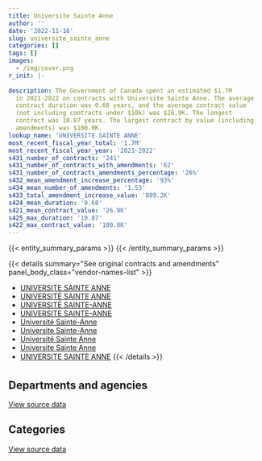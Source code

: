 ```yaml
---
title: Universite Sainte Anne
author: ''
date: '2022-11-16'
slug: universite_sainte_anne
categories: []
tags: []
images:
  - /img/cover.png
r_init: |-
  
description: The Government of Canada spent an estimated $1.7M
  in 2021-2022 on contracts with Universite Sainte Anne. The average
  contract duration was 0.68 years, and the average contract value
  (not including contracts under $10k) was $26.9K. The longest
  contract was 10.87 years. The largest contract by value (including
  amendments) was $100.0K.
lookup_name: 'UNIVERSITE SAINTE ANNE'
most_recent_fiscal_year_total: '1.7M'
most_recent_fiscal_year_year: '2021-2022'
s431_number_of_contracts: '241'
s431_number_of_contracts_with_amendments: '62'
s431_number_of_contracts_amendments_percentage: '26%'
s432_mean_amendment_increase_percentage: '93%'
s434_mean_number_of_amendments: '1.53'
s433_total_amendment_increase_value: '889.2K'
s424_mean_duration: '0.68'
s421_mean_contract_value: '26.9K'
s425_max_duration: '10.87'
s422_max_contract_value: '100.0K'
---
```


<script src="/rmarkdown-libs/htmlwidgets/htmlwidgets.js"></script>
<link href="/rmarkdown-libs/datatables-css/datatables-crosstalk.css" rel="stylesheet" />
<script src="/rmarkdown-libs/datatables-binding/datatables.js"></script>
<script src="/rmarkdown-libs/jquery/jquery-3.6.0.min.js"></script>
<link href="/rmarkdown-libs/dt-core-bootstrap/css/dataTables.bootstrap.min.css" rel="stylesheet" />
<link href="/rmarkdown-libs/dt-core-bootstrap/css/dataTables.bootstrap.extra.css" rel="stylesheet" />
<script src="/rmarkdown-libs/dt-core-bootstrap/js/jquery.dataTables.min.js"></script>
<script src="/rmarkdown-libs/dt-core-bootstrap/js/dataTables.bootstrap.min.js"></script>
<link href="/rmarkdown-libs/crosstalk/css/crosstalk.min.css" rel="stylesheet" />
<script src="/rmarkdown-libs/crosstalk/js/crosstalk.min.js"></script>
<script src="/rmarkdown-libs/htmlwidgets/htmlwidgets.js"></script>
<link href="/rmarkdown-libs/datatables-css/datatables-crosstalk.css" rel="stylesheet" />
<script src="/rmarkdown-libs/datatables-binding/datatables.js"></script>
<script src="/rmarkdown-libs/jquery/jquery-3.6.0.min.js"></script>
<link href="/rmarkdown-libs/dt-core-bootstrap/css/dataTables.bootstrap.min.css" rel="stylesheet" />
<link href="/rmarkdown-libs/dt-core-bootstrap/css/dataTables.bootstrap.extra.css" rel="stylesheet" />
<script src="/rmarkdown-libs/dt-core-bootstrap/js/jquery.dataTables.min.js"></script>
<script src="/rmarkdown-libs/dt-core-bootstrap/js/dataTables.bootstrap.min.js"></script>
<link href="/rmarkdown-libs/crosstalk/css/crosstalk.min.css" rel="stylesheet" />
<script src="/rmarkdown-libs/crosstalk/js/crosstalk.min.js"></script>

{{< entity_summary_params >}}
{{< /entity_summary_params >}}

{{< details summary="See original contracts and amendments" panel_body_class="vendor-names-list" >}}
- [UNIVERSITE SAINTE ANNE](https://search.open.canada.ca/en/ct/?sort=contract_value_f%20desc&page=1&search_text=%22UNIVERSITE%20SAINTE%20ANNE%22)
- [UNIVERSITÉ SAINTE ANNE](https://search.open.canada.ca/en/ct/?sort=contract_value_f%20desc&page=1&search_text=%22UNIVERSIT%c3%89%20SAINTE%20ANNE%22)
- [UNIVERSITÉ SAINTE-ANNE](https://search.open.canada.ca/en/ct/?sort=contract_value_f%20desc&page=1&search_text=%22UNIVERSIT%c3%89%20SAINTE-ANNE%22)
- [UNIVERSITE SAINTE-ANNE](https://search.open.canada.ca/en/ct/?sort=contract_value_f%20desc&page=1&search_text=%22UNIVERSITE%20SAINTE-ANNE%22)
- [Université Sainte-Anne](https://search.open.canada.ca/en/ct/?sort=contract_value_f%20desc&page=1&search_text=%22Universit%c3%a9%20Sainte-Anne%22)
- [Universite Sainte-Anne](https://search.open.canada.ca/en/ct/?sort=contract_value_f%20desc&page=1&search_text=%22Universite%20Sainte-Anne%22)
- [Université Sainte Anne](https://search.open.canada.ca/en/ct/?sort=contract_value_f%20desc&page=1&search_text=%22Universit%c3%a9%20Sainte%20Anne%22)
- [Universite Sainte Anne](https://search.open.canada.ca/en/ct/?sort=contract_value_f%20desc&page=1&search_text=%22Universite%20Sainte%20Anne%22)
- [UNIVERSITE SAINTE ANNE](https://search.open.canada.ca/en/ct/?sort=contract_value_f%20desc&page=1&search_text=%22UNIVERSITE%c2%89%20SAINTE%20ANNE%22)
{{< /details >}}

## Departments and agencies

<div id="htmlwidget-1" style="width:100%;height:auto;" class="datatables html-widget"></div>
<script type="application/json" data-for="htmlwidget-1">{"x":{"style":"bootstrap","filter":"none","vertical":false,"data":[["<a href=\"/departments/aafc-aac/\">Agriculture and Agri-Food Canada<\/a>","<a href=\"/departments/acoa-apeca/\">Atlantic Canada Opportunities Agency<\/a>","<a href=\"/departments/cbsa-asfc/\">Canada Border Services Agency<\/a>","<a href=\"/departments/cfia-acia/\">Canadian Food Inspection Agency<\/a>","<a href=\"/departments/cra-arc/\">Canada Revenue Agency<\/a>","<a href=\"/departments/csc-scc/\">Correctional Service of Canada<\/a>","<a href=\"/departments/dfo-mpo/\">Fisheries and Oceans Canada<\/a>","<a href=\"/departments/dnd-mdn/\">National Defence<\/a>","<a href=\"/departments/ec/\">Environment and Climate Change Canada<\/a>","<a href=\"/departments/esdc-edsc/\">Employment and Social Development Canada<\/a>","<a href=\"/departments/fja-cmf/\">Office of the Commissioner for Federal Judicial Affairs Canada<\/a>","<a href=\"/departments/hc-sc/\">Health Canada<\/a>","<a href=\"/departments/isc-sac/\">Indigenous Services Canada<\/a>","<a href=\"/departments/jus/\">Department of Justice Canada<\/a>","<a href=\"/departments/nrc-cnrc/\">National Research Council Canada<\/a>","<a href=\"/departments/nrcan-rncan/\">Natural Resources Canada<\/a>","<a href=\"/departments/pc/\">Parks Canada<\/a>","<a href=\"/departments/ppsc-sppc/\">Public Prosecution Service of Canada<\/a>","<a href=\"/departments/pwgsc-tpsgc/\">Public Services and Procurement Canada<\/a>","<a href=\"/departments/rcmp-grc/\">Royal Canadian Mounted Police<\/a>","<a href=\"/departments/ssc-spc/\">Shared Services Canada<\/a>","<a href=\"/departments/tc/\">Transport Canada<\/a>","<a href=\"/departments/vac-acc/\">Veterans Affairs Canada<\/a>","<a href=\"/departments/vrab-tacra/\">Veterans Review and Appeal Board<\/a>"],[11375,13903.45,79967.38,10800,115965.9,null,null,136128.35,28616.72,null,17297.28,10440,null,3059.13,24460.5,null,null,null,109710,null,null,null,83476.76,39266.63],[54935,67551.55,41644.57,32900,146004.67,11721.38,83.13,28383.43,89881.47,null,11840.85,null,null,51945.12,22528.5,21915,null,null,88859.21,13202,29886.15,null,308960.31,10490],[null,null,31267.34,12825,168848.9,null,42086.7,8829.39,152601.3,38782.8,3315.23,null,13000,29295.79,null,null,3005.66,5938.52,96546.6,null,86775.09,null,232485.83,null],[null,26776.67,153446.53,19200,222852.84,null,93183.9,25715.61,126700.6,230630.5,6685.27,30389.75,null,19694.21,null,null,113688.45,15839.01,83922.82,50409.62,76131.17,78462,282939.83,null]],"container":"<table class=\"table table-striped table-hover row-border order-column display\">\n  <thead>\n    <tr>\n      <th>Department<\/th>\n      <th>2018-2019<\/th>\n      <th>2019-2020<\/th>\n      <th>2020-2021<\/th>\n      <th>2021-2022<\/th>\n    <\/tr>\n  <\/thead>\n<\/table>","options":{"order":[[4,"desc"]],"pageLength":10,"autoWidth":true,"columnDefs":[{"targets":1,"render":"function(data, type, row, meta) {\n    return type !== 'display' ? data : DTWidget.formatCurrency(data, \"$\", 2, 3, \",\", \".\", true, null);\n  }"},{"targets":2,"render":"function(data, type, row, meta) {\n    return type !== 'display' ? data : DTWidget.formatCurrency(data, \"$\", 2, 3, \",\", \".\", true, null);\n  }"},{"targets":3,"render":"function(data, type, row, meta) {\n    return type !== 'display' ? data : DTWidget.formatCurrency(data, \"$\", 2, 3, \",\", \".\", true, null);\n  }"},{"targets":4,"render":"function(data, type, row, meta) {\n    return type !== 'display' ? data : DTWidget.formatCurrency(data, \"$\", 2, 3, \",\", \".\", true, null);\n  }"},{"width":"16%","targets":[1,2,3,4]},{"className":"dt-right","targets":[1,2,3,4]}],"orderClasses":false}},"evals":["options.columnDefs.0.render","options.columnDefs.1.render","options.columnDefs.2.render","options.columnDefs.3.render"],"jsHooks":[]}</script>
<p class="text-right">
<a href="https://github.com/GoC-Spending/contracts-data/tree/main/data/out/vendors/universite_sainte_anne/summary_by_fiscal_year_by_department.csv" class="source-data-link btn btn-link">View source data</a>
</p>

## Categories

<div id="htmlwidget-2" style="width:100%;height:auto;" class="datatables html-widget"></div>
<script type="application/json" data-for="htmlwidget-2">{"x":{"style":"bootstrap","filter":"none","vertical":false,"data":[["<a href=\"/categories/professional_services/\">Professional services<\/a>","<a href=\"/categories/information_technology/\">Information technology<\/a>","<a href=\"/categories/security_and_protection/\">Security and protection<\/a>","<a href=\"/categories/human_capital/\">Human capital<\/a>"],[24197.82,12836,null,647433.28],[64955,null,null,967777.34],[null,null,null,925604.17],[44537.39,null,68481.87,1543649.5]],"container":"<table class=\"table table-striped table-hover row-border order-column display\">\n  <thead>\n    <tr>\n      <th>Category<\/th>\n      <th>2018-2019<\/th>\n      <th>2019-2020<\/th>\n      <th>2020-2021<\/th>\n      <th>2021-2022<\/th>\n    <\/tr>\n  <\/thead>\n<\/table>","options":{"order":[[4,"desc"]],"dom":"t","pageLength":30,"autoWidth":true,"columnDefs":[{"targets":1,"render":"function(data, type, row, meta) {\n    return type !== 'display' ? data : DTWidget.formatCurrency(data, \"$\", 2, 3, \",\", \".\", true, null);\n  }"},{"targets":2,"render":"function(data, type, row, meta) {\n    return type !== 'display' ? data : DTWidget.formatCurrency(data, \"$\", 2, 3, \",\", \".\", true, null);\n  }"},{"targets":3,"render":"function(data, type, row, meta) {\n    return type !== 'display' ? data : DTWidget.formatCurrency(data, \"$\", 2, 3, \",\", \".\", true, null);\n  }"},{"targets":4,"render":"function(data, type, row, meta) {\n    return type !== 'display' ? data : DTWidget.formatCurrency(data, \"$\", 2, 3, \",\", \".\", true, null);\n  }"},{"width":"16%","targets":[1,2,3,4]},{"className":"dt-right","targets":[1,2,3,4]}],"orderClasses":false,"lengthMenu":[10,25,30,50,100]}},"evals":["options.columnDefs.0.render","options.columnDefs.1.render","options.columnDefs.2.render","options.columnDefs.3.render"],"jsHooks":[]}</script>
<p class="text-right">
<a href="https://github.com/GoC-Spending/contracts-data/tree/main/data/out/vendors/universite_sainte_anne/summary_by_fiscal_year_by_category.csv" class="source-data-link btn btn-link">View source data</a>
</p>
